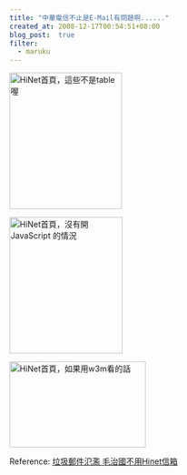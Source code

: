 ```yaml
---
title: "中華電信不止是E-Mail有問題啊......"
created_at: 2008-12-17T00:54:51+08:00
blog_post:  true
filter:
  - maruku
---
```


<a href="http://www.flickr.com/photos/hlb/3103032759/" title="HiNet首頁，這些不是table喔 by hlb, on Flickr"><img src="http://farm4.static.flickr.com/3136/3103032759_f6c719e5e8_m.jpg" width="198" height="240" alt="HiNet首頁，這些不是table喔" /></a>

<a href="http://www.flickr.com/photos/hlb/3103880790/" title="HiNet首頁，沒有開 JavaScript 的情況 by hlb, on Flickr"><img src="http://farm4.static.flickr.com/3031/3103880790_1001d9352f_m.jpg" width="199" height="240" alt="HiNet首頁，沒有開 JavaScript 的情況" /></a>

<a href="http://www.flickr.com/photos/hlb/3103052989/" title="HiNet首頁，如果用w3m看的話 by hlb, on Flickr"><img src="http://farm4.static.flickr.com/3012/3103052989_9400208b40_m.jpg" width="240" height="151" alt="HiNet首頁，如果用w3m看的話" /></a>

Reference: [垃圾郵件氾濫 毛治國不用Hinet信箱](http://udn.com/NEWS/NATIONAL/NAT5/4634616.shtml)
